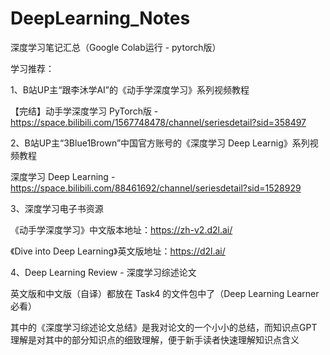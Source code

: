 # DeepLearning_Notes
深度学习笔记汇总（Google Colab运行 - pytorch版）

学习推荐：

1、B站UP主“跟李沐学AI”的《动手学深度学习》系列视频教程

【完结】动手学深度学习 PyTorch版 - https://space.bilibili.com/1567748478/channel/seriesdetail?sid=358497

2、B站UP主“3Blue1Brown”中国官方账号的《深度学习 Deep Learnig》系列视频教程

深度学习 Deep Learning - https://space.bilibili.com/88461692/channel/seriesdetail?sid=1528929

3、深度学习电子书资源

《动手学深度学习》中文版本地址：https://zh-v2.d2l.ai/

《Dive into Deep Learning》英文版地址：https://d2l.ai/ 

4、Deep Learning Review - 深度学习综述论文

英文版和中文版（自译）都放在 Task4 的文件包中了（Deep Learning Learner必看）

其中的《深度学习综述论文总结》是我对论文的一个小小的总结，而知识点GPT理解是对其中的部分知识点的细致理解，便于新手读者快速理解知识点含义
